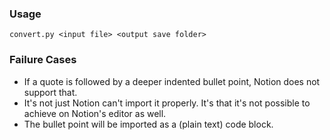 

### Usage
```
convert.py <input file> <output save folder>
```

### Failure Cases
- If a quote is followed by a deeper indented bullet point, Notion does not support that.
 - It's not just Notion can't import it properly. It's that it's not possible to achieve on Notion's editor as well.
 - The bullet point will be imported as a (plain text) code block.